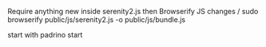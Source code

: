 Require anything new inside serenity2.js then Browserify JS changes /
	sudo browserify public/js/serenity2.js -o public/js/bundle.js

start with 
padrino start



